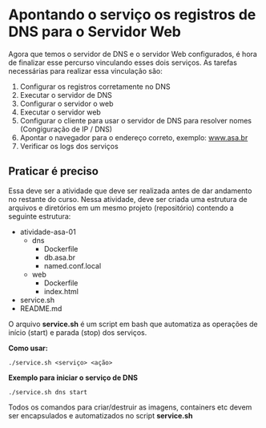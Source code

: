 # Apontando o serviço os registros de DNS para o Servidor Web

Agora que temos o servidor de DNS e o servidor Web configurados, é hora de finalizar esse percurso vinculando esses dois serviços. As tarefas necessárias para realizar essa vinculação são:

1. Configurar os registros corretamente no DNS
2. Executar o servidor de DNS
3. Configurar o servidor o web
4. Executar o servidor web
5. Configurar o cliente para usar o servidor de DNS para resolver nomes (Congiguração de IP / DNS)
6. Apontar o navegador para o endereço correto, exemplo: www.asa.br
7. Verificar os logs dos serviços
   
## Praticar é preciso

Essa deve ser a atividade que deve ser realizada antes de dar andamento no restante do curso. Nessa atividade, deve ser criada uma estrutura de arquivos e diretórios em um mesmo projeto (repositório) contendo a seguinte estrutura:

- atividade-asa-01
  - dns
     - Dockerfile 
     - db.asa.br
     - named.conf.local
  - web
    - Dockerfile
    - index.html
- service.sh
- README.md

O arquivo **service.sh** é um script em bash que automatiza as operações de início (start) e parada (stop) dos serviços. 

**Como usar:**
~~~
./service.sh <serviço> <ação>
~~~

**Exemplo para iniciar o serviço de DNS**
~~~
./service.sh dns start
~~~

Todos os comandos para criar/destruir as imagens, containers etc devem ser encapsulados e automatizados no script **service.sh**

